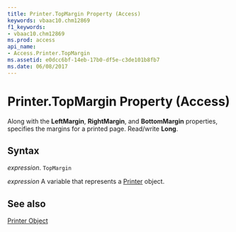 ```yaml
---
title: Printer.TopMargin Property (Access)
keywords: vbaac10.chm12869
f1_keywords:
- vbaac10.chm12869
ms.prod: access
api_name:
- Access.Printer.TopMargin
ms.assetid: e0dcc6bf-14eb-17b0-df5e-c3de101b8fb7
ms.date: 06/08/2017
---
```



# Printer.TopMargin Property (Access)

Along with the  **LeftMargin**, **RightMargin**, and **BottomMargin** properties, specifies the margins for a printed page. Read/write **Long**.


## Syntax

 _expression_. `TopMargin`

 _expression_ A variable that represents a [Printer](./Access.Printer.md) object.


## See also


[Printer Object](Access.Printer.md)

